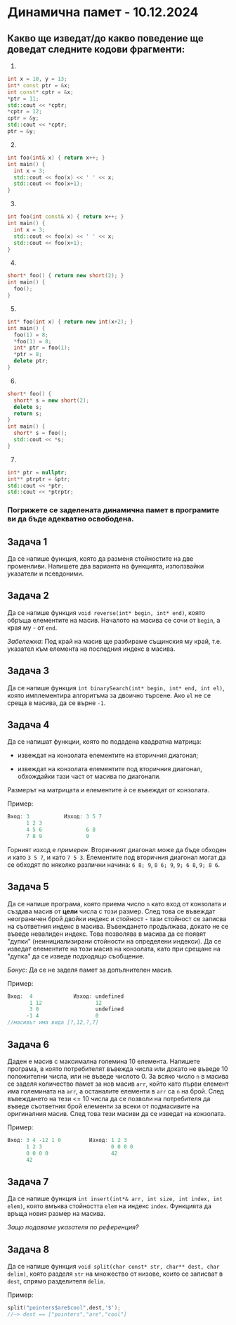 # Динамична памет - 10.12.2024

## Какво ще изведат/до какво поведение ще доведат следните кодови фрагменти:

1.
```c++
int x = 10, y = 13;
int* const ptr = &x;
int const* cptr = &x;
*ptr = 11;
std::cout << *cptr;
*cptr = 12;
cptr = &y;
std::cout << *cptr;
ptr = &y;
```

2.
```c++
int foo(int& x) { return x++; }
int main() {
  int x = 3;
  std::cout << foo(x) << ' ' << x;
  std::cout << foo(x+1);
}
```

3.
```c++
int foo(int const& x) { return x++; }
int main() {
  int x = 3;
  std::cout << foo(x) << ' ' << x;
  std::cout << foo(x+1);
}
```

4.
```c++
short* foo() { return new short(2); }
int main() {
  foo();
}
```

5.
```c++
int* foo(int x) { return new int(x+2); }
int main() {
  foo(1) = 8;
  *foo(1) = 8;
  int* ptr = foo(1);
  *ptr = 8;
  delete ptr; 
}
```

6.
```c++
short* foo() {
  short* s = new short(2);
  delete s;
  return s;
}
int main() {
  short* s = foo();
  std::cout << *s;
}
```

7.
```c++
int* ptr = nullptr;
int** ptrptr = &ptr;
std::cout << *ptr;
std::cout << *ptrptr;
```

### Погрижете се заделената динамична памет в програмите ви да бъде адекватно освободена.

## Задача 1

Да се напише функция, която да разменя стойностите на две променливи. Напишете два варианта на функцията, използвайки указатели и псевдоними.

## Задача 2

Да се напише функция `void reverse(int* begin, int* end)`, която обръща елементите на масив. Началото на масива се сочи от `begin`, а края му - от `end`.

*Забележка*: Под край на масив ще разбираме същинския му край, т.е. указател към елемента на последния индекс в масива.

## Задача 3

Да се напише функция `int binarySearch(int* begin, int* end, int el)`, която имплементира алгоритъма за двоично търсене. Ако `el` не се среща в масива, да се върнe `-1`.

## Задача 4

Да се напишат функции, която по подадена квадратна матрица:

- извеждат на конзолата елементите на вторичния диагонал;

- извеждат на конзолата елементите под вторичния диагонал, обхождайки тази част от масива по диагонали.

Размерът на матрицата и елементите ѝ се въвеждат от конзолата.

Пример:

```c++
Вход: 3           Изход: 3 5 7
      1 2 3              
      4 5 6              6 8
      7 8 9              9
```

Горният изход е *примерен*. Вторичният диагонал може да бъде обходен и като `3 5 7`, и като `7 5 3`. Елементите под вторичния диагонал могат да се обходят по няколко различни начина: `6 8; 9`, `8 6; 9`, `9; 6 8`, `9; 8 6`.

## Задача 5

Да се напише програма, която приема число `n` като вход от конзолата и създава масив от **цели** числа с този размер. След това се въвеждат неограничен брой двойки индекс и стойност - тази стойност се записва на съответния индекс в масива. Въвеждането продължава, докато не се въведе невалиден индекс. Това позволява в масива да се появят "дупки" (неинициализирани стойности на определени индекси). Да се изведат елементите на този масив на конзолата, като при срещане на "дупка" да се изведе подходящо съобщение.

*Бонус*: Да се не заделя памет за допълнителен масив.

Пример:

```c++
Вход:  4             Изход: undefined
       1 12                 12
       3 0                  undefined
      -1 4                  0
//масивът има вида [?,12,?,7]
```

## Задача 6

Даден е масив с максимална големина 10 елемента. Напишете програма, в която потребителят въвежда числа или докато не въведе 10 положителни числа, или не въведе числото 0. За всяко число `n` в масива се заделя количество памет за нов масив `arr`, който като първи елемент има големината на `arr`, а останалите елементи в `arr` са `n` на брой. След въвеждането на тези <= 10 числа да се позволи на потребителя да въведе съответния брой елементи за всеки от подмасивите на оригиналния масив. След това тези масиви да се изведат на конзолата.

Пример:

```c++
Вход: 3 4 -12 1 0         Изход: 1 2 3
      1 2 3                      0 0 0 0
      0 0 0 0                    42
      42
```

## Задача 7

Да се напише функция `int insert(int*& arr, int size, int index, int elem)`, която вмъква стойността `elem` на индекс `index`. Функцията да връща новия размер на масива.

*Защо подаваме указателя по референция?*

## Задача 8

Да се напише функция `void split(char const* str, char** dest, char delim)`, която разделя `str` на множество от низове, които се записват в `dest`, спрямо разделителя `delim`.

Пример:
```c++
split("pointers$are$cool",dest,'$');
//~> dest == ["pointers","are","cool"]
```